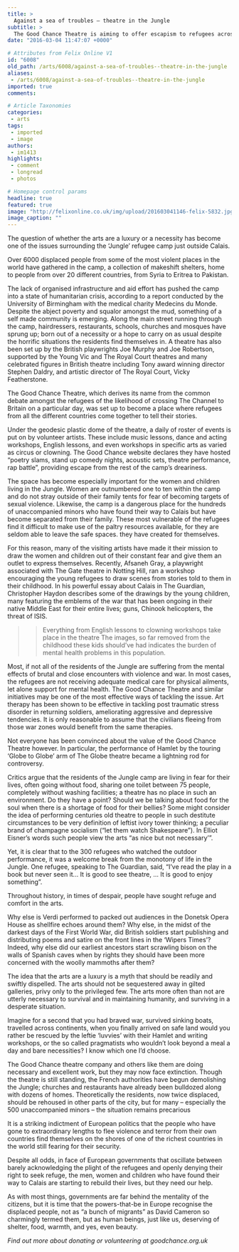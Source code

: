 ```yaml
---
title: >
  Against a sea of troubles – theatre in the Jungle
subtitle: >
  The Good Chance Theatre is aiming to offer escapism to refugees across the camp
date: "2016-03-04 11:47:07 +0000"

# Attributes from Felix Online V1
id: "6008"
old_path: /arts/6008/against-a-sea-of-troubles--theatre-in-the-jungle
aliases:
 - /arts/6008/against-a-sea-of-troubles--theatre-in-the-jungle
imported: true
comments:

# Article Taxonomies
categories:
 - arts
tags:
 - imported
 - image
authors:
 - im1413
highlights:
 - comment
 - longread
 - photos

# Homepage control params
headline: true
featured: true
image: "http://felixonline.co.uk/img/upload/201603041146-felix-5832.jpg"
image_caption: ""
---
```


The question of whether the arts are a luxury or a necessity has become one of the issues surrounding the ‘Jungle’ refugee camp just outside Calais.

Over 6000 displaced people from some of the most violent places in the world have gathered in the camp, a collection of makeshift shelters,  home to people from over 20 different countries, from Syria to Eritrea to Pakistan.

The lack of organised infrastructure and aid effort has pushed the camp into a state of humanitarian crisis, according to a report conducted by the University of Birmingham with the medical charity Medecins du Monde. Despite the abject poverty and squalor amongst the mud, something of a self made community is emerging. Along the main street running through the camp, hairdressers, restaurants, schools, churches and mosques have sprung up; born out of a necessity or a hope to carry on as usual despite the horrific situations the residents find themselves in. A theatre has also been set up by the British playwrights Joe Murphy and Joe Robertson, supported by the Young Vic and The Royal Court theatres and many celebrated figures in British theatre including  Tony award winning director Stephen Daldry, and artistic director of The Royal Court, Vicky Featherstone.

The Good Chance Theatre, which derives its name from the common debate amongst the refugees of the likelihood of crossing The Channel to Britain on a particular day, was set up to become a place where refugees from all the different countries come together to tell their stories.

Under the geodesic plastic dome of the theatre, a daily of roster of events is put on by volunteer artists. These include music lessons, dance and acting workshops, English lessons, and even workshops in specific arts as varied as circus or clowning. The Good Chance website declares they have hosted “poetry slams, stand up comedy nights, acoustic sets, theatre performance, rap battle”, providing escape from the rest of the camp’s dreariness.

The space has become especially important for the women and children living in the Jungle. Women are outnumbered one to ten within the camp and do not stray outside of their family tents for fear of becoming targets of sexual violence. Likewise, the camp is a dangerous place for the hundreds of unaccompanied minors who have found their way to Calais but have become separated from their family. These most vulnerable of the refugees find it difficult to make use of the paltry resources available, for they are seldom able to leave the safe spaces. they have created for themselves.

For this reason,  many of the visiting artists have made it their mission to draw the women and children out of their constant fear and give them an outlet to express themselves. Recently, Afsaneh Gray, a playwright associated with The Gate theatre in Notting Hill, ran a workshop encouraging the young refugees to draw scenes from stories told to them in their  childhood. In his powerful essay about Calais in The Guardian, Christopher Haydon describes some of the drawings by the young children, many featuring the emblems of the war that has been ongoing in their native Middle East for their entire lives; guns, Chinook helicopters, the threat of ISIS.
> > Everything from English lessons to clowning workshops take place in the theatre
The images, so far removed from the childhood these kids should’ve had indicates the burden of mental health problems in this population.

Most, if not all of the residents of the Jungle are suffering from the mental effects of brutal and close encounters with violence and war. In most cases, the refugees are not receiving adequate medical care for physical ailments, let alone support for mental health. The Good Chance Theatre and similar initiatives may be one of the most effective ways of tackling the issue.  Art therapy has been shown to be effective in tackling post traumatic stress disorder in returning soldiers, ameliorating aggressive and depressive tendencies.  It is only reasonable to assume that the civilians fleeing from those war zones would benefit from the same therapies.

Not everyone has been convinced about the value of the Good Chance Theatre however. In particular,  the performance of Hamlet by the touring ‘Globe to Globe’ arm of The Globe theatre became a lightning rod for controversy.

Critics argue that the residents of the Jungle camp are living in fear for their lives, often going without food, sharing one toilet between 75 people, completely without washing facilities; a theatre has no place in such an environment. Do they have a point? Should we be talking about food for the soul when there is a shortage of food for their bellies? Some might consider the idea of performing centuries old theatre  to people in such destitute circumstances to be very definition of leftist ivory tower thinking; a peculiar brand of champagne socialism (“let them watch Shakespeare”). In Elliot Eisner’s words such people view the arts “as nice but not necessary’”.

Yet, it is clear that to the 300 refugees who watched the outdoor performance, it was a welcome break from the monotony of life in the Jungle. One refugee, speaking to The Guardian, said, “I’ve read the play in a book but never seen it... It is good to see theatre, … It is good to enjoy something”.

Throughout history, in times of despair, people have sought refuge and comfort in the arts.

Why else is Verdi performed to packed out audiences in the Donetsk Opera House as shellfire echoes around them? Why else, in the midst of the darkest days of the First World War,  did British soldiers start publishing and distributing poems and satire on the front lines in the ‘Wipers Times’? Indeed, why else did our earliest ancestors start scrawling bison on the walls of Spanish caves when by rights they should have been more concerned with the woolly mammoths after them?

The idea that the arts are a luxury is a myth that should be readily and swiftly dispelled. The arts should not be sequestered away in gilted galleries, privy only to the privileged few. The arts more often than not are utterly necessary to survival and in maintaining humanity, and surviving in a desperate situation.

Imagine for a second that you had braved war, survived sinking boats, travelled across continents,  when you finally arrived on safe land would you rather be rescued by the leftie ‘luvvies’ with their Hamlet and writing workshops, or the so called pragmatists who wouldn’t look beyond a meal a day and bare necessities? I know which one I’d choose.

The Good Chance theatre company and others like them are doing necessary and excellent work, but they may now face extinction. Though the theatre is still standing, the French authorities have begun demolishing the Jungle; churches and restaurants have already been bulldozed along with dozens of homes. Theoretically the residents, now twice displaced, should be rehoused in other parts of the city, but for many – especially the 500 unaccompanied minors – the situation remains precarious

It is a striking indictment of European politics that the people who have gone to extraordinary lengths to flee violence and terror from their own countries find themselves on the shores of one of the richest countries in the world still fearing for their security.

Despite all odds, in face of European governments that oscillate between barely acknowledging the plight of the refugees and openly denying their right to seek refuge, the men, women and children who have found their way to Calais are starting to rebuild their lives, but they need our help.

As with most things, governments are far behind the mentality of  the citizens, but it is time that the powers-that-be in Europe  recognise the displaced people, not as “a bunch of migrants” as David Cameron so charmingly termed them, but as human beings, just like us, deserving of shelter, food, warmth, and yes, even beauty.

_Find out more about donating or volunteering at goodchance.org.uk_
